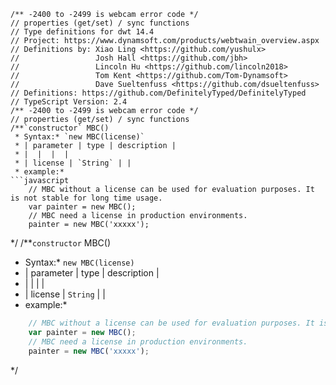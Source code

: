 ```
/** -2400 to -2499 is webcam error code */
// properties (get/set) / sync functions
// Type definitions for dwt 14.4
// Project: https://www.dynamsoft.com/products/webtwain_overview.aspx
// Definitions by: Xiao Ling <https://github.com/yushulx>
//                 Josh Hall <https://github.com/jbh>
//                 Lincoln Hu <https://github.com/lincoln2018>
//                 Tom Kent <https://github.com/Tom-Dynamsoft>
//                 Dave Sueltenfuss <https://github.com/dsueltenfuss>
// Definitions: https://github.com/DefinitelyTyped/DefinitelyTyped
// TypeScript Version: 2.4
/** -2400 to -2499 is webcam error code */
// properties (get/set) / sync functions
/**`constructor` MBC()
 * Syntax:* `new MBC(license)`
 * | parameter | type | description |
 * |  |  |  |
 * | license | `String` | |
 * example:*
```javascript
    // MBC without a license can be used for evaluation purposes. It is not stable for long time usage.
    var painter = new MBC();
    // MBC need a license in production environments.
    painter = new MBC('xxxxx');
```
 */
/**`constructor` MBC()
 * Syntax:* `new MBC(license)`
 * | parameter | type | description |
 * |  |  |  |
 * | license | `String` | |
 * example:*
```javascript
    // MBC without a license can be used for evaluation purposes. It is not stable for long time usage.
    var painter = new MBC();
    // MBC need a license in production environments.
    painter = new MBC('xxxxx');
```
 */
```